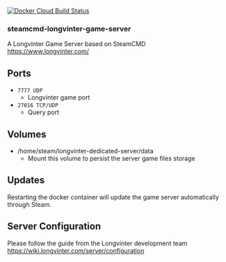 [![Docker Cloud Build Status](https://img.shields.io/docker/cloud/build/hoeney/steamcmd-longvinter-game-server)](https://hub.docker.com/repository/docker/hoeney/steamcmd-longvinter-game-server)
### steamcmd-longvinter-game-server
A Longvinter Game Server based on SteamCMD
https://www.longvinter.com/

## Ports 
- `7777 UDP`
  - Longvinter game port
- `27016 TCP/UDP`
  - Query port
  
## Volumes
- /home/steam/longvinter-dedicated-server/data
  - Mount this volume to persist the server game files storage

## Updates
Restarting the docker container will update the game server automatically through Steam.

## Server Configuration
Please follow the guide from the Longvinter development team
https://wiki.longvinter.com/server/configuration
